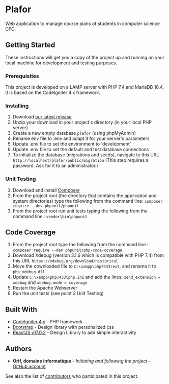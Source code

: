 # Plafor

Web application to manage course plans of students in computer science CFC.

## Getting Started

These instructions will get you a copy of the project up and running on your local machine for development and testing purposes.

### Prerequisites

This project is developed on a LAMP server with PHP 7.4 and MariaDB 10.4.
It is based on the CodeIgniter 4.x framework.

### Installing

1. Download [our latest release](https://github.com/OrifInformatique/plafor/releases/tag/v4.0.1)
2. Unzip your download in your project's directory (in your local PHP server)
3. Create a new empty database ``plafor`` (using phpMyAdmin)
4. Rename env file to .env and adapt it for your server's parameters
5. Update .env file to set the environment to 'development' 
6. Update .env file to set the default and test database connections
7. To initialize the database (migrations and seeds), navigate to this URL ``http://localhost/plafor/public/migration`` (This step requires a password. Ask for it to an administrator.)

### Unit Testing
1. Download and install [Composer](https://getcomposer.org/download/)
2. From the project root (the directory that contains the application and system directories) type the following from the command line: ``composer require --dev phpunit/phpunit``
3. From the project root run unit tests typing the following from the command line : ``vendor\bin\phpunit``

## Code Coverage
1. From the project root type the following from the command line : ``composer require --dev phpunit/php-code-coverage``
2. Download Xdebug (version 3.1.6 which is compatible with PHP 7.4) from this URL ``https://xdebug.org/download/historical``
3. Move the downloaded file to ``C:\xampp\php7433\ext``, and rename it to ``php_xdebug.dll``
4. Update ``C:\xampp\php7433\php.ini`` and add the lines: ``zend_extension = xdebug`` and ``xdebug.mode = coverage``
5. Restart the Apache Webserver
6. Run the unit tests (see point 3 Unit Testing)

## Built With

* [CodeIgniter 4.x](https://www.codeigniter.com/) - PHP framework
* [Bootstrap](https://getbootstrap.com/) - Design library with personalized css
* [ReactJS v17.0.2](https://fr.reactjs.org/) - Design Library to add simple interactivity

## Authors

* **Orif, domaine informatique** - *Initiating and following the project* - [GitHub account](https://github.com/OrifInformatique)

See also the list of [contributors](https://github.com/OrifInformatique/plafor/contributors) who participated in this project.
